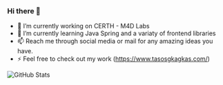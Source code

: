 ### Hi there 👋


- 🔭 I’m currently working on CERTH - M4D Labs
- 🌱 I’m currently learning Java Spring and a variaty of frontend libraries
- 📫 Reach me through social media or mail for any amazing ideas you have.
- ⚡ Feel free to check out my work (https://www.tasosgkagkas.com/) 

![GitHub Stats](https://github-readme-stats.vercel.app/api?username=tasos12&theme=tokyonight)
